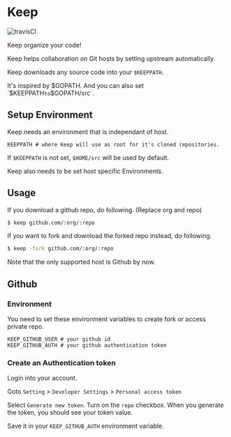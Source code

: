 # Keep

![travisCI](https://secure.travis-ci.org/lazypic/keep.svg)

Keep organize your code!

Keep helps collaboration on Git hosts by setting upstream automatically.

Keep downloads any source code into your `$KEEPPATH`.

It's inspired by $GOPATH. And you can also set `$KEEPPATH` to `$GOPATH/src`.

## Setup Environment

Keep needs an environment that is independant of host.

```
KEEPPATH # where Keep will use as root for it's cloned repositories.
```

If `$KEEPPATH` is not set, `$HOME/src` will be used by default.

Keep also needs to be set host specific Environments.

## Usage

If you download a github repo, do following.
(Replace org and repo)

```bash
$ keep github.com/:org/:repo
```

If you want to fork and download the forked repo instead, do following.

```bash
$ keep -fork github.com/:org/:repo
```

Note that the only supported host is Github by now.

## Github

### Environment

You need to set these environment variables to create fork or access private repo.

```
KEEP_GITHUB_USER # your github id
KEEP_GITHUB_AUTH # your github authentication token
```

### Create an Authentication token

Login into your account.

Goto `Setting` > `Developer Settings` > `Personal access token`

Select `Generate new token`. Turn on the `repo` checkbox.
When you generate the token, you should see your token value.

Save it in your `KEEP_GITHUB_AUTH` environment variable.


